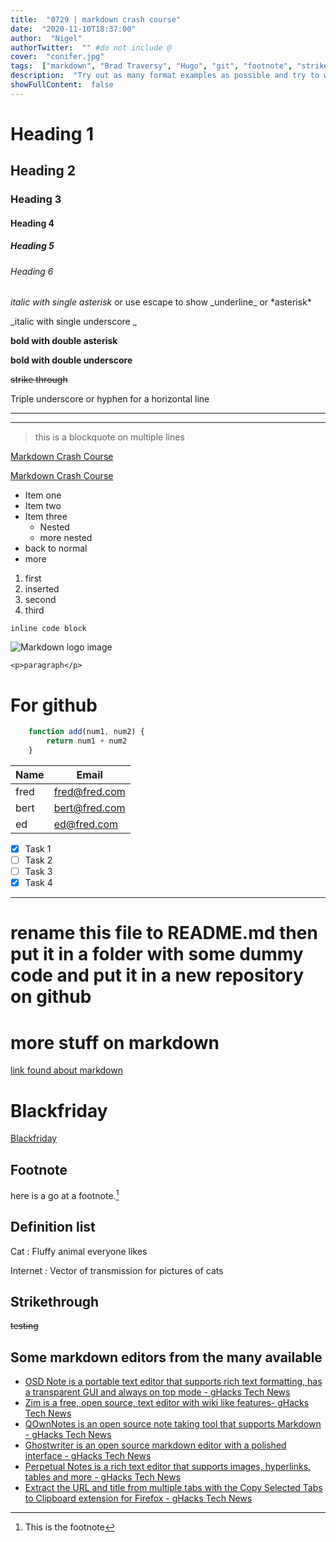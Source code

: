 ```yaml
---
title:  "0729 | markdown crash course"
date:  "2020-11-10T18:37:00"
author:  "Nigel"
authorTwitter:  "" #do not include @
cover:  "conifer.jpg"
tags:  ["markdown", "Brad Traversy", "Hugo", "git", "footnote", "strikethrough"]
description:  "Try out as many format examples as possible and try to work out what is supported in Hugo. Examples of what should be supported in Hugo are here plus some that may not be. Note the picture is in the static folder."
showFullContent:  false
---
```

# Heading 1

## Heading 2

### Heading 3

#### Heading 4

##### Heading 5

###### Heading 6

*italic with single asterisk* or use escape to show \_underline\_ or \*asterisk\*

_italic with single underscore
_

**bold with double asterisk**

__bold with double underscore__

~~strike through~~

Triple underscore or hyphen for a horizontal line

---

___

> this is a blockquote
> on multiple lines


[Markdown Crash Course](https://www.youtube.com/watch?v=HUBNt18RFbo)

[Markdown Crash Course](https://www.youtube.com/watch?v=HUBNt18RFbo "Hover")

* Item one
* Item two
* Item three
  * Nested
  * more nested
* back to normal
* more

1. first
2. inserted
3. second
4. third

```
inline code block
```

![Markdown logo image](https://markdown-here.com/img/icon256.png)

`<p>paragraph</p>`

# For github


``` javascript
    function add(num1, num2) {
        return num1 + num2
    }
```

| Name     | Email         |
| -------- | ------------- |
| fred     | fred@fred.com |
| bert     | bert@fred.com |
| ed       | ed@fred.com   |


* [x] Task 1
* [ ] Task 2
* [ ] Task 3
* [x] Task 4

---

# rename this file to README.md then put it in a folder with some dummy code and put it in a new repository on github

# more stuff on markdown
[link found about markdown](https://agea.github.io/tutorial.md/)

# Blackfriday

[Blackfriday](https://github.com/russross/blackfriday)
## Footnote
here is a go at a footnote.[^1]
## Definition list
Cat
: Fluffy animal everyone likes

Internet
: Vector of transmission for pictures of cats

## Strikethrough

~~testing~~

## Some markdown editors from the many available

* [OSD Note is a portable text editor that supports rich text formatting, has a transparent GUI and always on top mode - gHacks Tech News](https://www.ghacks.net/2020/09/07/osd-note-is-a-portable-text-editor-that-supports-rich-text-formatting-has-a-transparent-gui-and-always-on-top-mode/ "OSD Note is a portable text editor that supports rich text formatting, has a transparent GUI and always on top mode - gHacks Tech News")
* [Zim is a free, open source, text editor with wiki like features- gHacks Tech News](https://www.ghacks.net/2019/07/10/zim-is-a-free-open-source-text-editor-with-wiki-like-features/ "Zim is a free, open source, text editor with wiki like features- gHacks Tech News")
* [QOwnNotes is an open source note taking tool that supports Markdown - gHacks Tech News](https://www.ghacks.net/2019/11/22/qownnotes-is-an-open-source-note-taking-tool-that-supports-markdown/ "QOwnNotes is an open source note taking tool that supports Markdown - gHacks Tech News")
* [Ghostwriter is an open source markdown editor with a polished interface - gHacks Tech News](https://www.ghacks.net/2019/08/27/ghostwriter-is-an-open-source-markdown-editor-with-a-polished-interface/ "Ghostwriter is an open source markdown editor with a polished interface - gHacks Tech News")
* [Perpetual Notes is a rich text editor that supports images, hyperlinks, tables and more - gHacks Tech News](https://www.ghacks.net/2020/11/25/perpetual-notes-is-a-rich-text-editor-that-supports-images-hyperlinks-tables-and-more/ "Perpetual Notes is a rich text editor that supports images, hyperlinks, tables and more - gHacks Tech News")
* [Extract the URL and title from multiple tabs with the Copy Selected Tabs to Clipboard extension for Firefox - gHacks Tech News](https://www.ghacks.net/2020/08/30/extract-the-url-and-title-from-multiple-tabs-with-the-copy-selected-tabs-to-clipboard-extension-for-firefox/ "Extract the URL and title from multiple tabs with the Copy Selected Tabs to Clipboard extension for Firefox - gHacks Tech News")

[^1]: This is the footnote